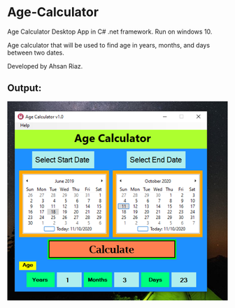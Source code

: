 # Age-Calculator

Age Calculator Desktop App in C# .net framework. Run on windows 10.

Age calculator that will be used to find age in years, months, and days between two dates. 

Developed by Ahsan Riaz.

## Output:
![output](age-calculator.png)
